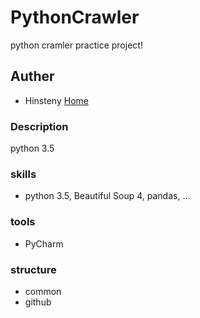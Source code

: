 # PythonCrawler
python cramler practice project!

## Auther
* Hinsteny [Home](https://github.com/Hinsteny)

### Description
python 3.5

### skills
*  python 3.5, Beautiful Soup 4, pandas, ...

### tools
* PyCharm

### structure
* common
* github